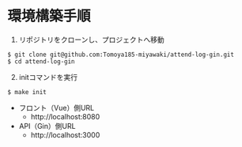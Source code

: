 # 環境構築手順

1. リポジトリをクローンし、プロジェクトへ移動

```
$ git clone git@github.com:Tomoya185-miyawaki/attend-log-gin.git
$ cd attend-log-gin
```

2. initコマンドを実行

```
$ make init
```

- フロント（Vue）側URL
  - http://localhost:8080
- API（Gin）側URL
  - http://localhost:3000